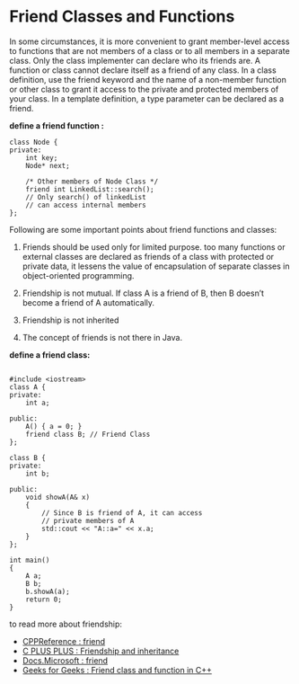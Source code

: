 # Friend Classes and Functions

In some circumstances, 
it is more convenient to grant member-level access to functions that are not members of a class
or to all members in a separate class.
Only the class implementer can declare who its friends are.
A function or class cannot declare itself as a friend of any class.
In a class definition, use the friend keyword and the name of a non-member function or other class to grant it access to the private and protected members of your class.
In a template definition, a type parameter can be declared as a friend.

**define a friend function :**
```
class Node { 
private: 
    int key; 
    Node* next; 
  
    /* Other members of Node Class */
    friend int LinkedList::search(); 
    // Only search() of linkedList 
    // can access internal members 
}; 
```

Following are some important points about friend functions and classes:

1) Friends should be used only for limited purpose. too many functions or external classes are declared as friends of a class with protected or private data, it lessens the value of encapsulation of separate classes in object-oriented programming.

2) Friendship is not mutual. If class A is a friend of B, then B doesn’t become a friend of A automatically.

3) Friendship is not inherited

4) The concept of friends is not there in Java.

**define a friend class:**

```

#include <iostream> 
class A { 
private: 
    int a; 
  
public: 
    A() { a = 0; } 
    friend class B; // Friend Class 
}; 
  
class B { 
private: 
    int b; 
  
public: 
    void showA(A& x) 
    { 
        // Since B is friend of A, it can access 
        // private members of A 
        std::cout << "A::a=" << x.a; 
    } 
}; 
  
int main() 
{ 
    A a; 
    B b; 
    b.showA(a); 
    return 0; 
} 
```

to read more about friendship: 

* [CPPReference : friend](https://en.cppreference.com/w/cpp/language/friend)
* [C PLUS PLUS : Friendship and inheritance](http://www.cplusplus.com/doc/tutorial/inheritance/)
* [Docs.Microsoft : friend](https://docs.microsoft.com/en-us/cpp/cpp/friend-cpp?view=vs-2019)
* [Geeks for Geeks : Friend class and function in C++](https://www.geeksforgeeks.org/friend-class-function-cpp/)
